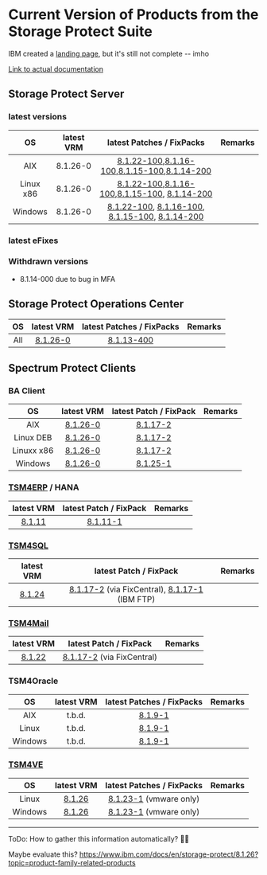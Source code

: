 # Current Version of Products from the Storage Protect Suite
IBM created a [landing page](https://public.dhe.ibm.com/software/products/ISP/currency/protect_server/), but it's still not complete -- imho

[Link to actual documentation](https://www.ibm.com/docs/en/storage-protect/8.1.26)

## Storage Protect Server

### latest versions
| OS | latest VRM | latest Patches / FixPacks | Remarks|
| :-: | :-: | :----------: | :----- |
| AIX | 8.1.26-0 | [8.1.22-100](https://ftp.software.ibm.com/storage/tivoli-storage-management/patches/server/AIX/8.1.22.100/),[8.1.16-100](https://ftp.software.ibm.com/storage/tivoli-storage-management/patches/server/AIX/8.1.16.100/),[8.1.15-100](https://ftp.software.ibm.com/storage/tivoli-storage-management/patches/server/AIX/8.1.15.100/),[8.1.14-200](https://ftp.software.ibm.com/storage/tivoli-storage-management/patches/server/AIX/8.1.14.200/) | |
| Linux x86 | 8.1.26-0 | [8.1.22-100](https://ftp.software.ibm.com/storage/tivoli-storage-management/patches/server/Linux/8.1.22.100/x86_64/),[8.1.16-100](https://ftp.software.ibm.com/storage/tivoli-storage-management/patches/server/Linux/8.1.16.100/x86_64/),[8.1.15-100](https://ftp.software.ibm.com/storage/tivoli-storage-management/patches/server/Linux/8.1.15.100/x86_64/), [8.1.14-200](https://ftp.software.ibm.com/storage/tivoli-storage-management/patches/server/Linux/8.1.14.200/x86_64/) | |
| Windows | 8.1.26-0 | [8.1.22-100](https://ftp.software.ibm.com/storage/tivoli-storage-management/patches/server/NT/8.1.22.100/), [8.1.16-100](https://ftp.software.ibm.com/storage/tivoli-storage-management/patches/server/NT/8.1.16.100/), [8.1.15-100](https://ftp.software.ibm.com/storage/tivoli-storage-management/patches/server/NT/8.1.15.100/), [8.1.14-200](https://ftp.software.ibm.com/storage/tivoli-storage-management/patches/server/NT/8.1.14.200/) | |

### latest eFixes

### Withdrawn versions
- 8.1.14-000 due to bug in MFA

## Storage Protect Operations Center

| OS | latest VRM | latest Patches / FixPacks | Remarks|
| :-: | :-: | :----------: | :----- |
| All | [8.1.26-0](https://ftp.software.ibm.com/storage/tivoli-storage-management/maintenance/opcenter/v8r1/) | [8.1.13-400](https://ftp.software.ibm.com/storage/tivoli-storage-management/patches/opcenter/8.1.13.400/)

## Spectrum Protect Clients

### BA Client

| OS | latest VRM | latest Patch / FixPack | Remarks|
| :-: | :-: | :----------: | :----- |
| AIX | [8.1.26-0](https://ftp.software.ibm.com/storage/tivoli-storage-management/maintenance/client/v8r1/AIX/BA/v8126/) | [8.1.17-2](https://ftp.software.ibm.com/storage/tivoli-storage-management/patches/client/v8r1/AIX/BA/v8117/) |
| Linux DEB | [8.1.26-0](https://ftp.software.ibm.com/storage/tivoli-storage-management/maintenance/client/v8r1/Linux/LinuxX86_DEB/BA/v8126/) | [8.1.17-2](https://ftp.software.ibm.com/storage/tivoli-storage-management/patches/client/v8r1/Linux/LinuxX86_DEB/v8117/) | 
| Linuxx x86 | [8.1.26-0](https://ftp.software.ibm.com/storage/tivoli-storage-management/maintenance/client/v8r1/Linux/LinuxX86/BA/v8126/) | [8.1.17-2](https://ftp.software.ibm.com/storage/tivoli-storage-management/patches/client/v8r1/Linux/LinuxX86/BA/v8117/) | 
| Windows | [8.1.26-0](https://ftp.software.ibm.com/storage/tivoli-storage-management/maintenance/client/v8r1/Windows/x64/v8126/) | [8.1.25-1](https://ftp.software.ibm.com/storage/tivoli-storage-management/patches/client/v8r1/Windows/x64/v8125/) |

### [TSM4ERP](https://www.ibm.com/docs/en/spferp) / HANA

| latest VRM | latest Patch / FixPack | Remarks|
| :-: | :----------: | :----- |
| [8.1.11](https://www.ibm.com/docs/en/spferp/8.1.11) | [8.1.11-1](https://ftp.software.ibm.com/storage/tivoli-storage-management/patches/tivoli-data-protection/r3/v81111/hana/) | |

### [TSM4SQL](https://www.ibm.com/docs/en/spfd)
| latest VRM | latest Patch / FixPack | Remarks|
| :-: | :----------: | :----- |
| [8.1.24](https://www.ibm.com/docs/en/spfd/8.1.24) | [8.1.17-2](https://www.ibm.com/support/fixcentral/swg/doSelectFixes?options.selectedFixes=8.1.17.2-TIV-TSMSQL-Win&continue=1) (via FixCentral), [8.1.17-1](https://ftp.software.ibm.com/storage/tivoli-storage-management/patches/tivoli-data-protection/sql/v8117/windows/) (IBM FTP) | |

### [TSM4Mail](https://www.ibm.com/docs/en/spfm)

| latest VRM | latest Patch / FixPack | Remarks|
| :-: | :----------: | :----- |
| [8.1.22](https://www.ibm.com/docs/en/spfm/8.1.22) | [8.1.17-2](https://www.ibm.com/support/fixcentral/swg/doSelectFixes?options.selectedFixes=8.1.17.2-TIV-TSMEXC-Win&continue=1) (via FixCentral) | |

### TSM4Oracle
| OS | latest VRM | latest Patches / FixPacks | Remarks|
| :-: | :-: | :----------: | :----- |
| AIX | t.b.d. | [8.1.9-1](https://ftp.software.ibm.com/storage/tivoli-storage-management/patches/tivoli-data-protection/oracle/aix/v819/) | |
| Linux | t.b.d. | [8.1.9-1](https://ftp.software.ibm.com/storage/tivoli-storage-management/patches/tivoli-data-protection/oracle/linux/linux86_64/v819/) | |
| Windows | t.b.d. | [8.1.9-1](https://ftp.software.ibm.com/storage/tivoli-storage-management/patches/tivoli-data-protection/oracle/win/x64/v819/) | |

### [TSM4VE](https://www.ibm.com/docs/en/spfve)
| OS | latest VRM | latest Patches / FixPacks | Remarks|
| :-: | :-: | :----------: | :----- |
| Linux | [8.1.26](https://www.ibm.com/docs/en/spfve/8.1.26) | [8.1.23-1](https://ftp.software.ibm.com/storage/tivoli-storage-management/patches/tivoli-data-protection/vmware/linux/linux86/v8123/) (vmware only)| |
| Windows | [8.1.26](https://www.ibm.com/docs/en/spfve/8.1.26) | [8.1.23-1](https://ftp.software.ibm.com/storage/tivoli-storage-management/patches/tivoli-data-protection/vmware/windows/v8123/) (vmware only) | |

---
ToDo:
How to gather this information automatically? 👷‍♀️

Maybe evaluate this? https://www.ibm.com/docs/en/storage-protect/8.1.26?topic=product-family-related-products

